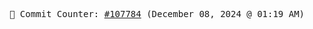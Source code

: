 <p align="center">
    <samp>
        📮 Commit Counter: <a href="https://github.com/Javascript-void0/Javascript-void0/commits/main">#107784</a> (December 08, 2024 @ 01:19 AM)
    </samp>
</p>